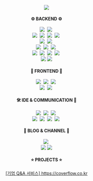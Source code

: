 <!-- <div align="center">
  <img src="https://capsule-render.vercel.app/api?type=waving&color=0:11998e,100:38ef7d&height=250&section=header&text=fakerdeft&fontAlignY=40&fontSize=90&fontColor=ffffff&desc=Backend%20Engineer">
</div>

<p align="center">
  <img src="https://github-readme-stats.vercel.app/api?username=fakerdeft&show_icons=true&count_private=true&hide_border=true">
</p>

<p align="center">
  <img src="https://github-readme-stats.vercel.app/api/top-langs/?username=fakerdeft&layout=compact&card_width=445">
</p> -->

<div align="center">

<!-- <h4 align="center">🎖️ PORTFOLIO 🎖️</h3>
<a target="_blank" href="https://decorous-aardvark-bc3.notion.site/53ee070645ac47d6818d64c92e9ec1af?pvs=4">조만제 포트폴리오</a>

<br> -->

<p align="center">
  <a href="https://hits.seeyoufarm.com"><img src="https://hits.seeyoufarm.com/api/count/incr/badge.svg?url=https%3A%2F%2Fgithub.com%2Ffakerdeft&count_bg=%23ED6DA3&title_bg=%2386757E&icon=github.svg&icon_color=%23E1DEDE&title=Hits&edge_flat=false"/></a>
</p>

<h4 align="center">⚙️ BACKEND ⚙️</h3>
<p align="center">
  <img src="https://img.shields.io/badge/Java-e75253?style=flat-square&logo=Java&logoColor=white"/></a>&nbsp
  <img src="https://img.shields.io/badge/JavaScript-F7DF1E?style=flat-square&logo=javascript&logoColor=white"/></a>&nbsp
  <br>
  <img src="https://img.shields.io/badge/Spring-6D8B33F?style=flat-square&logo=spring&logoColor=white"/>&nbsp
  <img src="https://img.shields.io/badge/Spring Boot-6D8B33F?style=flat-square&logo=spring-boot&logoColor=white"/>&nbsp
  <img src="https://img.shields.io/badge/Spring Security-6D8B33F?style=flat-square&logo=spring-security&logoColor=white"/>&nbsp
  <img src="https://img.shields.io/badge/Node.js-5FA04E?style=flat-square&logo=node.js&logoColor=white"/>&nbsp
  <br>
  <img src="https://img.shields.io/badge/Spring Data JPA-6D8B33F?style=flat-square&logo=spring-data-jpa&logoColor=white"/>&nbsp
  <img src="https://img.shields.io/badge/MyBatis-000000?style=flat-square&logo=MyBatis&logoColor=white"/>&nbsp
  <br>
  <img src="https://img.shields.io/badge/GitHub Actions-2088FF?style=flat-square&logo=github-actions&logoColor=white"/>&nbsp
  <img src="https://img.shields.io/badge/Docker-2496ED?style=flat-square&logo=Docker&logoColor=white"/></a>&nbsp 
  <img src="https://img.shields.io/badge/Nginx-009639?style=flat-square&logo=NGINX&logoColor=white"/></a>&nbsp
  <br>
  <img src="https://img.shields.io/badge/AWS-EC2-FF9900?style=flat-square&logo=amazon-ec2&logoColor=white"/></a>&nbsp
  <img src="https://img.shields.io/badge/AWS-RDS-527FFF?style=flat-square&logo=amazon-rds&logoColor=white"/></a>&nbsp
  <img src="https://img.shields.io/badge/AWS-Route53-8C4FFF?style=flat-square&logo=amazonroute53&logoColor=white"/></a>&nbsp
  <img src="https://img.shields.io/badge/AWS-S3-569A31?style=flat-square&logo=amazon-s3&logoColor=white"/></a>&nbsp
  <br>
  <img src="https://img.shields.io/badge/MySQL-4479A1?style=flat-square&logo=MySQL&logoColor=white"/>
  <img src="https://img.shields.io/badge/Oracle-F80000?style=flat-square&logo=Oracle&logoColor=white"/>
</p>

<h4 align="center">🎨 FRONTEND 🎨</h3>
<p align="center">
  <img src="https://img.shields.io/badge/HTML-dd4b25?style=flat-square&logo=html5&logoColor=white"/></a>&nbsp 
  <img src="https://img.shields.io/badge/CSS-1572B6?style=flat-square&logo=css3&logoColor=white"/></a>&nbsp 
  <img src="https://img.shields.io/badge/jQuery-0769AD?style=flat-square&logo=jquery&logoColor=white"/></a>&nbsp
  <br>
  <img src="https://img.shields.io/badge/React-61DAFB?style=flat-square&logo=React&logoColor=white"/></a>&nbsp
  <img src="https://img.shields.io/badge/JSP-000000?style=flat-square&logo=jsp&logoColor=white"/></a>&nbsp
</p>

<h4 align="center">🛠️ IDE & COMMUNICATION 📣</h4>
<p align="center">
  <img src="https://img.shields.io/badge/InteliiJ-000000?style=flat-square&logo=intellij-idea&logoColor=white"/></a>&nbsp
  <img src="https://img.shields.io/badge/Visual Studio Code-007ACC?style=flat-square&logo=visual-studio-code&logoColor=white"/></a>&nbsp
  <img src="https://img.shields.io/badge/Eclipse-2C2255?style=flat-square&logo=eclipse-ide&logoColor=white"/></a>&nbsp
  <br>
  <img src="https://img.shields.io/badge/GitHub-181717?style=flat-square&logo=github&logoColor=white"/></a>&nbsp
  <img src="https://img.shields.io/badge/Notion-000000?style=flat-square&logo=notion&logoColor=white"/></a>&nbsp
  <img src="https://img.shields.io/badge/Slack-4A154B?style=flat-square&logo=slack&logoColor=white"/></a>&nbsp
  <img src="https://img.shields.io/badge/Discord-5865F2?style=flat-square&logo=discord&logoColor=white"/></a>&nbsp
</p>
  
<h4 align="center">📝 BLOG & CHANNEL 📧</h3>
<p align="center">
  <a href="https://afuew.tistory.com/"><img src="http://img.shields.io/badge/-Tistory%20[KR]-black?style=flat-square&logo=tistory&link=https://afuew.tistory.com/" /></a>&nbsp
  <br>
<!--   <a href="https://velog.io/@afuew/"><img src="http://img.shields.io/badge/-Velog%20[KR]-black?style=flat-square&logo=velog&link=https://velog.io/@afuew/" /></a>&nbsp
  <br>  -->
  <a href="mailto:whaksen123@gmail.com"><img src="https://img.shields.io/badge/Gmail-d14836?style=flat-square&logo=Gmail&logoColor=white&link=mailto:whaksen123@gmail.com" /></a>
  <a href="https://www.linkedin.com/in/fakerdeft"><img src="https://img.shields.io/badge/-LinkedIn-blue?style=flat-square&logo=Linkedin&logoColor=white&link=https://www.linkedin.com/in/-4b95961b2"/></a>
</p>

<h4 align="center">⭐ PROJECTS ⭐</h3>
<p align="center">
  <a href="https://coverflow.co.kr">[기업 Q&A 서비스] https://coverflow.co.kr</a>
</p>

</div>

<!--
## :1st_place_medal: Skills
### Language
![Java](https://img.shields.io/badge/java-007396?style=for-the-badge&logo=java&logoColor=white)
![JavaScript](https://img.shields.io/badge/javascript-%23323330.svg?style=for-the-badge&logo=javascript&logoColor=%23F7DF1E)
![HTML5](https://img.shields.io/badge/html5-E34F26?style=for-the-badge&logo=html5&logoColor=white)
![CSS](https://img.shields.io/badge/css-1572B6?style=for-the-badge&logo=css3&logoColor=white)
### Framework & Library
![Spring](https://img.shields.io/badge/Spring-6DB33F?style=for-the-badge&logo=Spring&logoColor=white)
![SpringBoot](https://img.shields.io/badge/springboot-6DB33F?style=for-the-badge&logo=springboot&logoColor=white)
![SpringSecurity](https://img.shields.io/badge/springsecurity-6DB33F?style=for-the-badge&logo=springsecurity&logoColor=white)
![NodeJS](https://img.shields.io/badge/node.js-6DA55F?style=for-the-badge&logo=node.js&logoColor=white)
<br>
![React](https://img.shields.io/badge/react-61DAFB?style=for-the-badge&logo=react&logoColor=black)
![jQuery](https://img.shields.io/badge/jquery-0769AD?style=for-the-badge&logo=jquery&logoColor=white)
![Redux](https://img.shields.io/badge/redux-764ABC?style=for-the-badge&logo=redux&logoColor=white)
### DataBase
![MYSQL](https://img.shields.io/badge/mysql-4479A1?style=for-the-badge&logo=mysql&logoColor=white)
![Oracle](https://img.shields.io/badge/oracle-F80000?style=for-the-badge&logo=oracle&logoColor=white)
### Version Control
![GitHub](https://img.shields.io/badge/github-181717?style=for-the-badge&logo=github&logoColor=white)
<img src="https://img.shields.io/badge/Notion-000000?style=for-the-badge&logo=Notion&logoColor=white"/>
<img src="https://img.shields.io/badge/Swagger-85EA2D?style=for-the-badge&logo=Swagger&logoColor=black"/>
-->

<br>

